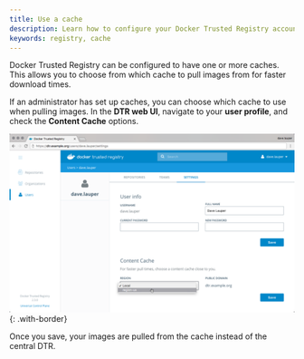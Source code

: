 ```yaml
---
title: Use a cache
description: Learn how to configure your Docker Trusted Registry account to pull images from a cache for faster download times.
keywords: registry, cache
---
```


Docker Trusted Registry can be configured to have one or more caches. This
allows you to choose from which cache to pull images from for faster
download times.

If an administrator has set up caches, you can choose which cache to use when
pulling images. In the **DTR web UI**, navigate to your **user profile**,
and check the **Content Cache** options.

![](../../images/use-a-cache-1.png){: .with-border}

Once you save, your images are pulled from the cache instead of the central DTR.

